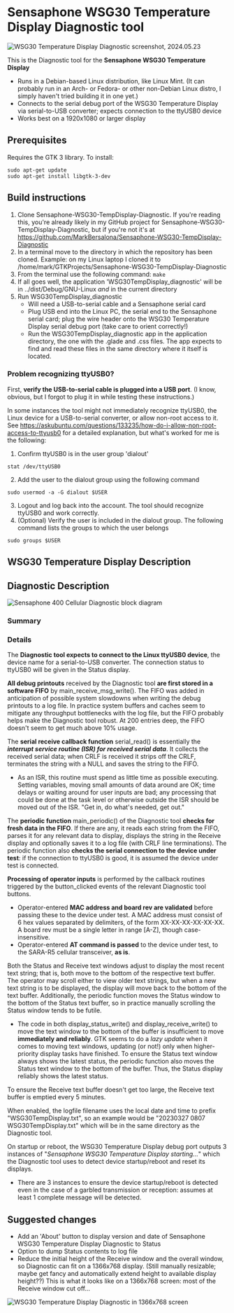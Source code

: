 # Sensaphone WSG30 Temperature Display Diagnostic tool
<img src="WSG30TempDisplayDiagnostic.png" alt="WSG30 Temperature Display Diagnostic screenshot, 2024.05.23" />

This is the Diagnostic tool for the **Sensaphone WSG30 Temperature Display**

- Runs in a Debian-based Linux distribution, like Linux Mint. (It can probably run in an Arch- or Fedora- or other non-Debian Linux distro, I simply haven't tried building it in one yet.)
- Connects to the serial debug port of the WSG30 Temperature Display via serial-to-USB converter; expects 
connection to the ttyUSB0 device
- Works best on a 1920x1080 or larger display

## Prerequisites
Requires the GTK 3 library. To install:

```
sudo apt-get update
sudo apt-get install libgtk-3-dev
```

## Build instructions
1. Clone Sensaphone-WSG30-TempDisplay-Diagnostic. If you're reading this, you're already likely in my 
GitHub project for Sensaphone-WSG30-TempDisplay-Diagnostic, but if you're not it's at 
https://github.com/MarkBersalona/Sensaphone-WSG30-TempDisplay-Diagnostic
3. In a terminal move to the directory in which the repository has been cloned. Example: on my Linux 
laptop I cloned it to /home/mark/GTKProjects/Sensaphone-WSG30-TempDisplay-Diagnostic
4. From the terminal use the following command: `make`
5. If all goes well, the application 'WSG30TempDisplay_diagnostic' will be in ../dist/Debug/GNU-Linux *and* in the current directory
6. Run WSG30TempDisplay_diagnostic
   - Will need a USB-to-serial cable and a Sensaphone serial card
   - Plug USB end into the Linux PC, the serial end to the Sensaphone serial card; plug the wire header onto the WSG30 Temperature Display serial debug port (take care to orient correctly!)
   - Run the WSG30TempDisplay_diagnostic app in the application directory, the one with the .glade and .css files. The app expects to find and read these files in the same directory where it itself is located.

### Problem recognizing ttyUSB0?
First, **verify the USB-to-serial cable is plugged into a USB port**. (I know, obvious, but I forgot to plug it in while testing these instructions.)

In some instances the tool might not immediately recognize ttyUSB0, the Linux device for a USB-to-serial converter, or allow non-root access to it. See https://askubuntu.com/questions/133235/how-do-i-allow-non-root-access-to-ttyusb0 for a detailed explanation, but what's worked for me is the following:
1. Confirm ttyUSB0 is in the user group 'dialout'
```
stat /dev/ttyUSB0
```
2. Add the user to the dialout group using the following command
```
sudo usermod -a -G dialout $USER
```
3. Logout and log back into the account. The tool should recognize ttyUSB0 and work correctly.
4. (Optional) Verify the user is included in the dialout group. The following command lists the groups to which the user belongs
```
sudo groups $USER
```


## WSG30 Temperature Display Description


## Diagnostic Description

<img src="400 Cellular Diagnostic block diagram.png" alt="Sensaphone 400 Cellular Diagnostic block diagram" />

### Summary


### Details

The **Diagnostic tool expects to connect to the Linux ttyUSB0 device**, the device name for a serial-to-USB converter. The connection status to ttyUSB0 will be given in the Status display.

**All debug printouts** received by the Diagnostic tool **are first stored in a software FIFO** by main_receive_msg_write(). The FIFO was added in anticipation of possible system slowdowns when writing the debug printouts to a log file. In practice system buffers and caches seem to mitigate any throughput bottlenecks with the log file, but the FIFO probably helps make the Diagnostic tool robust. At 200 entries deep, the FIFO doesn't seem to get much above 10% usage.

The **serial receive callback function** serial_read() is essentially the ***interrupt service routine (ISR) for received serial data***. It collects the received serial data; when CRLF is received it strips off the CRLF, terminates the string with a NULL and saves the string to the FIFO.
- As an ISR, this routine must spend as little time as possible executing. Setting variables, moving small amounts of data around are OK; time delays or waiting around for user inputs are bad; any processing that could be done at the task level or otherwise outside the ISR should be moved out of the ISR. "Get in, do what's needed, get out."

The **periodic function** main_periodic() of the Diagnostic tool **checks for fresh data in the FIFO**. If there are any, it reads each string from the FIFO, parses it for any relevant data to display, displays the string in the Receive display and optionally saves it to a log file (with CRLF line terminations). The periodic function also **checks the serial connection to the device under test**: if the connection to ttyUSB0 is good, it is assumed the device under test is connected.

**Processing of operator inputs** is performed by the callback routines triggered by the button_clicked events of the relevant Diagnostic tool buttons.
- Operator-entered **MAC address and board rev are validated** before passing these to the device under test. A MAC address must consist of 6 hex values separated by delimiters, of the form XX-XX-XX-XX-XX-XX. A board rev must be a single letter in range [A-Z], though case-insensitive.
- Operator-entered **AT command is passed** to the device under test, to the SARA-R5 cellular transceiver, **as is**.

Both the Status and Receive text windows adjust to display the most recent text string; that is, both move to the bottom of the respective text buffer. The operator may scroll either to view older text strings, but when a new text string is to be displayed, the display will move back to the bottom of the text buffer. Additionally, the periodic function moves the Status window to the bottom of the Status text buffer, so in practice manually scrolling the Status window tends to be futile.
- The code in both display_status_write() and display_receive_write() to move the text window to the bottom of the buffer is insufficient to move **immediately and reliably**. GTK seems to do a *lazy update* when it comes to moving text windows, updating (or not!) only when higher-priority display tasks have finished. To ensure the Status text window always shows the latest status, the periodic function also moves the Status text window to the bottom of the buffer. Thus, the Status display reliably shows the latest status.

To ensure the Receive text buffer doesn't get too large, the Receive text buffer is emptied every 5 minutes.

When enabled, the logfile filename uses the local date and time to prefix "WSG30TempDisplay.txt", so an example would be "20230327 0807 WSG30TempDisplay.txt" which will be in the same directory as the Diagnostic tool.

On startup or reboot, the WSG30 Temperature Display debug port outputs 3 instances of "*Sensaphone WSG30 Temperature Display starting...*" which the Diagnostic tool uses to detect device startup/reboot and reset its displays.
- There are 3 instances to ensure the device startup/reboot is detected even in the case of a garbled transmission or reception: assumes at least 1 complete message will be detected.


## Suggested changes
- Add an 'About' button to display version and date of Sensaphone WSG30 Temperature Display Diagnostic to Status
- Option to dump Status contents to log file
- Reduce the initial height of the Receive window and the overall window, so Diagnostic can fit on a 1366x768 display. (Still manually resizable; maybe get fancy and automatically extend height to available display height??) This is what it looks like on a 1366x768 screen: most of the Receive window cut off...

<img src="Diagnostic at 1366x768.png" alt="WSG30 Temperature Display Diagnostic in 1366x768 screen" />
